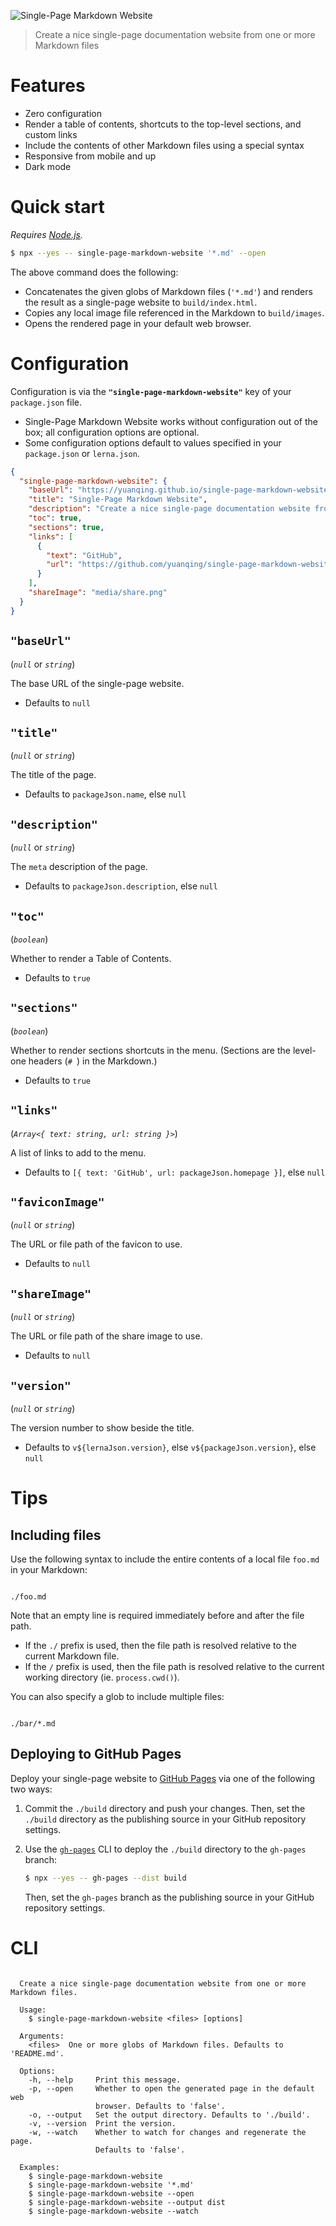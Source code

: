 ![Single-Page Markdown Website](media/single-page-markdown-website.svg)

> Create a nice single-page documentation website from one or more Markdown files

# Features

- Zero configuration
- Render a table of contents, shortcuts to the top-level sections, and custom links
- Include the contents of other Markdown files using a special syntax
- Responsive from mobile and up
- Dark mode

# Quick start

*Requires [Node.js](https://nodejs.org).*

```sh
$ npx --yes -- single-page-markdown-website '*.md' --open
```

The above command does the following:

- Concatenates the given globs of Markdown files (`'*.md'`) and renders the result as a single-page website to `build/index.html`.
- Copies any local image file referenced in the Markdown to `build/images`.
- Opens the rendered page in your default web browser.

# Configuration

Configuration is via the **`"single-page-markdown-website"`** key of your `package.json` file.

- Single-Page Markdown Website works without configuration out of the box; all configuration options are optional.
- Some configuration options default to values specified in your `package.json` or `lerna.json`.

```json
{
  "single-page-markdown-website": {
    "baseUrl": "https://yuanqing.github.io/single-page-markdown-website/",
    "title": "Single-Page Markdown Website",
    "description": "Create a nice single-page documentation website from one or more Markdown files",
    "toc": true,
    "sections": true,
    "links": [
      {
        "text": "GitHub",
        "url": "https://github.com/yuanqing/single-page-markdown-website"
      }
    ],
    "shareImage": "media/share.png"
  }
}
```

## `"baseUrl"`

(*`null`* or *`string`*)

The base URL of the single-page website.

- Defaults to `null`

## `"title"`

(*`null`* or *`string`*)

The title of the page.

- Defaults to `packageJson.name`, else `null`

## `"description"`

(*`null`* or *`string`*)

The `meta` description of the page.

- Defaults to `packageJson.description`, else `null`

## `"toc"`

(*`boolean`*)

Whether to render a Table of Contents.

- Defaults to `true`

## `"sections"`

(*`boolean`*)

Whether to render sections shortcuts in the menu. (Sections are the level-one headers (`# `) in the Markdown.)

- Defaults to `true`

## `"links"`

(*`Array<{ text: string, url: string }>`*)

A list of links to add to the menu.

- Defaults to `[{ text: 'GitHub', url: packageJson.homepage }]`, else `null`

## `"faviconImage"`

(*`null`* or *`string`*)

The URL or file path of the favicon to use.

- Defaults to `null`

## `"shareImage"`

(*`null`* or *`string`*)

The URL or file path of the share image to use.

- Defaults to `null`

## `"version"`

(*`null`* or *`string`*)

The version number to show beside the title.

- Defaults to `v${lernaJson.version}`, else `v${packageJson.version}`, else `null`

# Tips

## Including files

Use the following syntax to include the entire contents of a local file `foo.md` in your Markdown:

```

./foo.md

```

Note that an empty line is required immediately before and after the file path.

- If the `./` prefix is used, then the file path is resolved relative to the current Markdown file.
- If the `/` prefix is used, then the file path is resolved relative to the current working directory (ie. `process.cwd()`).

You can also specify a glob to include multiple files:

```

./bar/*.md

```

## Deploying to GitHub Pages

Deploy your single-page website to [GitHub Pages](https://docs.github.com/en/free-pro-team@latest/github/working-with-github-pages/configuring-a-publishing-source-for-your-github-pages-site) via one of the following two ways:

1. Commit the `./build` directory and push your changes. Then, set the `./build` directory as the publishing source in your GitHub repository settings.

2. Use the [`gh-pages`](https://github.com/tschaub/gh-pages) CLI to deploy the `./build` directory to the `gh-pages` branch:

    ```sh
    $ npx --yes -- gh-pages --dist build
    ```

    Then, set the `gh-pages` branch as the publishing source in your GitHub repository settings.

# CLI

<!-- ``` markdown-interpolate: node packages/single-page-markdown-website/lib/cli.js --help -->
```

  Create a nice single-page documentation website from one or more Markdown files.

  Usage:
    $ single-page-markdown-website <files> [options]

  Arguments:
    <files>  One or more globs of Markdown files. Defaults to 'README.md'.

  Options:
    -h, --help     Print this message.
    -p, --open     Whether to open the generated page in the default web
                   browser. Defaults to 'false'.
    -o, --output   Set the output directory. Defaults to './build'.
    -v, --version  Print the version.
    -w, --watch    Whether to watch for changes and regenerate the page.
                   Defaults to 'false'.

  Examples:
    $ single-page-markdown-website
    $ single-page-markdown-website '*.md'
    $ single-page-markdown-website --open
    $ single-page-markdown-website --output dist
    $ single-page-markdown-website --watch

```
<!-- ``` end -->
